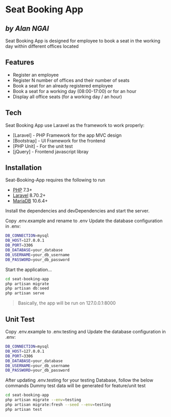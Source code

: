 # Seat Booking App
## _by Alan NGAI_

Seat Booking App is designed for employee to book a seat in the working day within different offices located

## Features

- Register an employee
- Register N number of offices and their number of seats
- Book a seat for an already registered employee
- Book a seat for a working day (08:00-17:00) or for an hour
- Display all office seats (for a working day / an hour)

## Tech

Seat Booking App use Laravel as the framework to work properly:

- [Laravel] - PHP Framework for the app MVC design
- [Bootstrap] - UI Framework for the frontend
- [PHP Unit] - For the unit test
- [jQuery] - Frontend javascript libray

## Installation

Seat-Booking-App requires the following to run
 - [PHP](https://www.php.net/downloads.php#v7.3.32) 7.3+
 - [Laravel](https://laravel.com/) 8.70.2+
 - [MariaDB](https://mariadb.org/) 10.6.4+

Install the dependencies and devDependencies and start the server.

Copy .env.example and rename to .env 
Update the database configuration in .env:
```sh
DB_CONNECTION=mysql
DB_HOST=127.0.0.1
DB_PORT=3306
DB_DATABASE=your_database
DB_USERNAME=your_db_username
DB_PASSWORD=your_db_password
```

Start the application...

```sh
cd seat-booking-app
php artisan migrate
php artisan db:seed
php artisan serve
```
> Basically, the app will be run on 127.0.0.1:8000
## Unit Test

Copy .env.example to .env.testing and Update the database configuration in .env:
```sh
DB_CONNECTION=mysql
DB_HOST=127.0.0.1
DB_PORT=3306
DB_DATABASE=your_database
DB_USERNAME=your_db_username
DB_PASSWORD=your_db_password
```

After updating .env.testing for your testing Database, follow the below commands
Dummy test data will be generated for feature/unit test
```sh
cd seat-booking-app
php artisan migrate --env=testing
php artisan migrate:fresh --seed --env=testing
php artisan test
```
